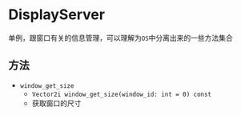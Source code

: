 # DisplayServer

单例，跟窗口有关的信息管理，可以理解为`OS`中分离出来的一些方法集合

## 方法

* `window_get_size`
  * `Vector2i window_get_size(window_id: int = 0) const`
  * 获取窗口的尺寸
